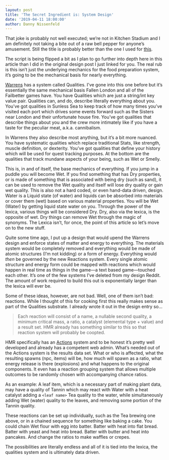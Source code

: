 ```yaml
---
layout: post
title: 'The Secret Ingredient is: System Design'
date: '2019-04-11 18:00:00'
author: Danny Nissenfeld
---
```


That joke is probably not well executed; we’re not in Kitchen Stadium and I am definitely not taking a bite out of a raw bell pepper for anyone’s amusement. Still the title is probably better than the one I used for [this](https://www.reddit.com/r/TwinMUD/comments/b8jr5y/cooking_design/).

The script is being flipped a bit as I plan to go further into depth here in this article than I did in the original design post I just linked for you. The real rub is this isn’t just the underlying mechanics for the food preparation system, it’s going to be the mechanical basis for nearly everything.

[Warrens](https://github.com/SwiftAusterity/Warrens) has a system called Qualities. I’ve gone into this one before but it’s essentially the same mechanical basis Fallen London and all of the Failbetter games have. You have Qualities which are just a string/int key value pair. Qualities can, and do, describe literally everything about you. You’ve got qualities in Sunless Sea to keep track of how many times you’ve visited each port which drives some events forward such as the Sisters near London and their unfortunate house fire. You’ve got qualities that describe things about you and the crew more intimately like if you have a taste for the peculiar meat, a.k.a. cannibalism.

In Warrens they also describe most anything, but it’s a bit more nuanced. You have systematic qualities which replace traditional Stats, like strength, muscle definition, or dexterity. You’ve got qualities that define your history which will be used for quest tracking purposes. At the bottom are the qualities that track mundane aspects of your being, such as Wet or Smelly.

This is, in and of itself, the base mechanics of everything. If you jump in a puddle you will become Wet. If you find something that has Dry properties, or is made of something that is associated with being dry (such as sand), it can be used to remove the Wet quality and itself will lose dry quality or gain wet quality. This is also not a hard coded, or even hand-data driven, design. Water is a Liquid state (of water) and liquids can be absorbed into materials or cover them (wet) based on various material properties. You will be Wet (Water) by getting liquid state water on you. Through the power of the lexica, various things will be considered Dry. Dry, also via the lexica, is the opposite of wet. Dry things can remove Wet through the magic of synonyms. The Lexica isn’t, for once, the point of this article so let’s move on to the new stuff.

Quite some time ago, I put up a design that would upend the Warrens design and enforce states of matter and energy to everything. The materials system would be completely removed and everything would be made of atomic structures (I’m not kidding) or a form of energy. Everything would _then_ be governed by the new Reactions system. Every single atomic structure and energy form could be mapped with reactions which would happen in real time as things in the game—a text based game—touched each other. It’s one of the few systems I’ve deleted from my design Reddit. The amount of work required to build this out is exponentially larger than the lexica will ever be.

Some of these ideas, however, are not bad. Well, one of them isn’t bad: reactions. While I thought of this for cooking first this really makes sense as part of the Qualities substrate. I already wrote it out in the design entry so…

> Each reaction will consist of a name, a nullable second quality, a minimum critical mass, a ratio, a catalyst (elemental type + value) and a result set. HMR already has something similar to this so that reaction system will probably be coopted.

HMR specifically has an [Actions](https://www.reddit.com/r/HMRMud/comments/9lvxvw/scriptless_scripting_a_working_theory/) system and to be honest it’s pretty well developed and already has a competent web admin. What’s needed out of the Actions system is the results data set. What or who is affected, what the resulting spawns (npc, items) will be, how much will spawn as a ratio, what energy release is there (explosions) and what happens to the original components. It even has a reaction grouping system that allows multiple outcomes to be randomly chosen with accompanying chance ratios.

As an example: A leaf item, which is a necessary part of making plant data, may have a quality of Tannin which may react with Water with a heat catalyst adding a `<leaf name>` Tea quality to the water, while simultaneously adding Wet (water) quality to the leaves, and removing some portion of the Tannin quality.

These reactions can be set up individually, such as the Tea brewing one above, or in a chained sequence for something like baking a cake. You could chain Wet flour with egg into batter. Batter with heat into flat bread. Batter with yeast and heat into bread. Batter with butter and heat into pancakes. And change the ratios to make waffles or crepes.

The possibilities are literally endless and all of it is tied into the lexica, the qualities system and is ultimately data driven.



